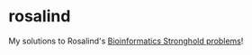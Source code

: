 # rosalind
My solutions to Rosalind's [Bioinformatics Stronghold problems](http://rosalind.info/problems/list-view/)!
